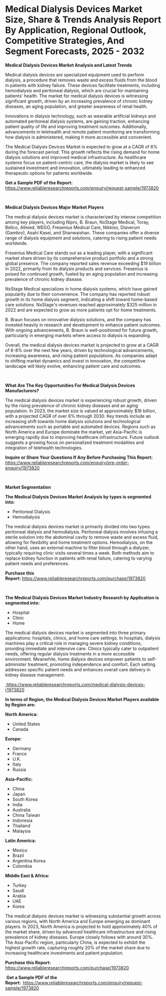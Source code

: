 <p><h1>Medical Dialysis Devices Market Size, Share & Trends Analysis Report By Application, Regional Outlook, Competitive Strategies, And Segment Forecasts, 2025 - 2032</h1></p><p><strong>Medical Dialysis Devices Market Analysis and Latest Trends</strong></p>
<p><p>Medical dialysis devices are specialized equipment used to perform dialysis, a procedure that removes waste and excess fluids from the blood in patients with kidney failure. These devices facilitate treatments, including hemodialysis and peritoneal dialysis, which are crucial for maintaining patients' health. The market for medical dialysis devices is witnessing significant growth, driven by an increasing prevalence of chronic kidney diseases, an aging population, and greater awareness of renal health.</p><p>Innovations in dialysis technology, such as wearable artificial kidneys and automated peritoneal dialysis systems, are gaining traction, enhancing patient quality of life and improving treatment outcomes. Additionally, advancements in telehealth and remote patient monitoring are transforming how dialysis is administered, making it more accessible and convenient.</p><p>The Medical Dialysis Devices Market is expected to grow at a CAGR of 6% during the forecast period. This growth reflects the rising demand for home dialysis solutions and improved medical infrastructure. As healthcare systems focus on patient-centric care, the dialysis market is likely to see sustained investment and innovation, ultimately leading to enhanced therapeutic options for patients worldwide.</p></p>
<p><strong>Get a Sample PDF of the Report:&nbsp;</strong> <a href="https://www.reliableresearchreports.com/enquiry/request-sample/1973820?utm_campaign=2727&utm_medium=2&utm_source=Github&utm_content=ia&utm_term=16042025&utm_id=medical-dialysis-devices">https://www.reliableresearchreports.com/enquiry/request-sample/1973820</a></p>
<p>&nbsp;</p>
<p><strong>Medical Dialysis Devices Major Market Players</strong></p>
<p><p>The medical dialysis devices market is characterized by intense competition among key players, including Nipro, B. Braun, NxStage Medical, Toray, Bellco, Allmed, WEGO, Fresenius Medical Care, Nikkiso, Diaverum (Gambro), Asahi Kasei, and Shanwaishan. These companies offer a diverse range of dialysis equipment and solutions, catering to rising patient needs worldwide.</p><p>Fresenius Medical Care stands out as a leading player, with a significant market share driven by its comprehensive product portfolio and a strong global presence. The company reported sales revenue exceeding $19 billion in 2022, primarily from its dialysis products and services. Fresenius is poised for continued growth, fueled by an aging population and increasing prevalence of chronic kidney disease.</p><p>NxStage Medical specializes in home dialysis systems, which have gained popularity due to their convenience. The company has reported robust growth in its home dialysis segment, indicating a shift toward home-based care solutions. NxStage's revenues reached approximately $325 million in 2022 and are expected to grow as more patients opt for home treatments.</p><p>B. Braun focuses on innovative dialysis solutions, and the company has invested heavily in research and development to enhance patient outcomes. With ongoing advancements, B. Braun is well-positioned for future growth, particularly in emerging markets where access to dialysis is expanding.</p><p>Overall, the medical dialysis devices market is projected to grow at a CAGR of 6-8% over the next few years, driven by technological advancements, increasing awareness, and rising patient populations. As companies adapt to shifting market dynamics and invest in innovation, the competitive landscape will likely evolve, enhancing patient care and outcomes.</p></p>
<p>&nbsp;</p>
<p><strong>What Are The Key Opportunities For Medical Dialysis Devices Manufacturers?</strong></p>
<p><p>The medical dialysis devices market is experiencing robust growth, driven by the rising prevalence of chronic kidney diseases and an aging population. In 2023, the market size is valued at approximately $18 billion, with a projected CAGR of over 6% through 2030. Key trends include an increasing shift towards home dialysis solutions and technological advancements such as portable and automated devices. Regions such as North America and Europe dominate the market, yet Asia-Pacific is emerging rapidly due to improving healthcare infrastructure. Future outlook suggests a growing focus on personalized treatment modalities and integration of telehealth technologies.</p></p>
<p><strong>Inquire or Share Your Questions If Any Before Purchasing This Report:</strong> <a href="https://www.reliableresearchreports.com/enquiry/pre-order-enquiry/1973820?utm_campaign=2727&utm_medium=2&utm_source=Github&utm_content=ia&utm_term=16042025&utm_id=medical-dialysis-devices">https://www.reliableresearchreports.com/enquiry/pre-order-enquiry/1973820</a></p>
<p>&nbsp;</p>
<p><strong>Market Segmentation</strong></p>
<p><strong>The Medical Dialysis Devices Market Analysis by types is segmented into:</strong></p>
<p><ul><li>Peritoneal Dialysis</li><li>Hemodialysis</li></ul></p>
<p><p>The medical dialysis devices market is primarily divided into two types: peritoneal dialysis and hemodialysis. Peritoneal dialysis involves infusing a sterile solution into the abdominal cavity to remove waste and excess fluid, allowing for flexibility and home treatment options. Hemodialysis, on the other hand, uses an external machine to filter blood through a dialyzer, typically requiring clinic visits several times a week. Both methods aim to replace kidney function in patients with renal failure, catering to varying patient needs and preferences.</p></p>
<p><strong>Purchase this Report:&nbsp;</strong><a href="https://www.reliableresearchreports.com/purchase/1973820?utm_campaign=2727&utm_medium=2&utm_source=Github&utm_content=ia&utm_term=16042025&utm_id=medical-dialysis-devices">https://www.reliableresearchreports.com/purchase/1973820</a></p>
<p>&nbsp;</p>
<p><strong>The Medical Dialysis Devices Market Industry Research by Application is segmented into:</strong></p>
<p><ul><li>Hospital</li><li>Clinic</li><li>Home</li></ul></p>
<p><p>The medical dialysis devices market is segmented into three primary applications: hospitals, clinics, and home care settings. In hospitals, dialysis machines play a critical role in managing severe kidney conditions, providing immediate and intensive care. Clinics typically cater to outpatient needs, offering regular dialysis treatments in a more accessible environment. Meanwhile, home dialysis devices empower patients to self-administer treatment, promoting independence and comfort. Each setting addresses specific patient needs and enhances overall care delivery in kidney disease management.</p></p>
<p><a href="https://www.reliableresearchreports.com/medical-dialysis-devices-r1973820?utm_campaign=2727&utm_medium=2&utm_source=Github&utm_content=ia&utm_term=16042025&utm_id=medical-dialysis-devices">&nbsp;https://www.reliableresearchreports.com/medical-dialysis-devices-r1973820</a></p>
<p><strong>In terms of Region, the Medical Dialysis Devices Market Players available by Region are:</strong></p>
<p>
    <p> <strong> North America: </strong>
        <ul>
            <li>United States</li>
            <li>Canada</li>
        </ul>
        </p> 
    <p> <strong> Europe: </strong>
        <ul>
            <li>Germany</li>
            <li>France</li>
            <li>U.K.</li>
            <li>Italy</li>
            <li>Russia</li>
        </ul>
        </p> 
    <p> <strong> Asia-Pacific: </strong>
        <ul>
            <li>China</li>
            <li>Japan</li>
            <li>South Korea</li>
            <li>India</li>
            <li>Australia</li>
            <li>China Taiwan</li>
            <li>Indonesia</li>
            <li>Thailand</li>
            <li>Malaysia</li>
        </ul>
        </p> 
    <p> <strong> Latin America: </strong>
        <ul>
            <li>Mexico</li>
            <li>Brazil</li>
            <li>Argentina Korea</li>
            <li>Colombia</li>
        </ul>
        </p> 
    <p> <strong> Middle East & Africa: </strong>
        <ul>
            <li>Turkey</li>
            <li>Saudi</li>
            <li>Arabia</li>
            <li>UAE</li>
            <li>Korea</li>
        </ul>
    </p>
    </p>
<p><p>The medical dialysis devices market is witnessing substantial growth across various regions, with North America and Europe emerging as dominant players. In 2023, North America is projected to hold approximately 40% of the market share, driven by advanced healthcare infrastructure and rising prevalence of kidney diseases. Europe closely follows with around 30%. The Asia-Pacific region, particularly China, is expected to exhibit the highest growth rate, capturing roughly 20% of the market share due to increasing healthcare investments and patient population.</p></p>
<p><strong>Purchase this Report: </strong><a href="https://www.reliableresearchreports.com/purchase/1973820?utm_campaign=2727&utm_medium=2&utm_source=Github&utm_content=ia&utm_term=16042025&utm_id=medical-dialysis-devices">https://www.reliableresearchreports.com/purchase/1973820</a></p>
<p>&nbsp;<strong>Get a Sample PDF of the Report:&nbsp;&nbsp;</strong><a href="https://www.reliableresearchreports.com/enquiry/request-sample/1973820?utm_campaign=2727&utm_medium=2&utm_source=Github&utm_content=ia&utm_term=16042025&utm_id=medical-dialysis-devices">https://www.reliableresearchreports.com/enquiry/request-sample/1973820</a></p>
<p><strong></strong></p>
<p><p></p><p></p><p></p></p>